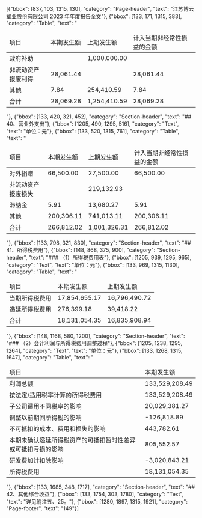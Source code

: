[{"bbox": [837, 103, 1315, 130], "category": "Page-header", "text": "江苏博云塑业股份有限公司 2023 年年度报告全文"}, {"bbox": [133, 171, 1315, 383], "category": "Table", "text": "<table><thead><tr><td>项目</td><td>本期发生额</td><td>上期发生额</td><td>计入当期非经常性损益的金额</td></tr></thead><tbody><tr><td>政府补助</td><td></td><td>1,000,000.00</td><td></td></tr><tr><td>非流动资产报废利得</td><td>28,061.44</td><td></td><td>28,061.44</td></tr><tr><td>其他</td><td>7.84</td><td>254,410.59</td><td>7.84</td></tr><tr><td>合计</td><td>28,069.28</td><td>1,254,410.59</td><td>28,069.28</td></tr></tbody></table>"}, {"bbox": [133, 420, 321, 452], "category": "Section-header", "text": "## 40、营业外支出"}, {"bbox": [1205, 490, 1295, 516], "category": "Text", "text": "单位：元"}, {"bbox": [133, 520, 1315, 761], "category": "Table", "text": "<table><thead><tr><td>项目</td><td>本期发生额</td><td>上期发生额</td><td>计入当期非经常性损益的金额</td></tr></thead><tbody><tr><td>对外捐赠</td><td>66,500.00</td><td>27,500.00</td><td>66,500.00</td></tr><tr><td>非流动资产报废损失</td><td></td><td>219,132.93</td><td></td></tr><tr><td>滞纳金</td><td>5.91</td><td>13,680.27</td><td>5.91</td></tr><tr><td>其他</td><td>200,306.11</td><td>741,013.11</td><td>200,306.11</td></tr><tr><td>合计</td><td>266,812.02</td><td>1,001,326.31</td><td>266,812.02</td></tr></tbody></table>"}, {"bbox": [133, 798, 321, 830], "category": "Section-header", "text": "## 41、所得税费用"}, {"bbox": [148, 868, 375, 900], "category": "Section-header", "text": "### （1）所得税费用表"}, {"bbox": [1205, 939, 1295, 965], "category": "Text", "text": "单位：元"}, {"bbox": [133, 969, 1315, 1130], "category": "Table", "text": "<table><thead><tr><td>项目</td><td>本期发生额</td><td>上期发生额</td></tr></thead><tbody><tr><td>当期所得税费用</td><td>17,854,655.17</td><td>16,796,490.72</td></tr><tr><td>递延所得税费用</td><td>276,399.18</td><td>39,418.22</td></tr><tr><td>合计</td><td>18,131,054.35</td><td>16,835,908.94</td></tr></tbody></table>"}, {"bbox": [148, 1168, 580, 1200], "category": "Section-header", "text": "### （2）会计利润与所得税费用调整过程"}, {"bbox": [1205, 1238, 1295, 1264], "category": "Text", "text": "单位：元"}, {"bbox": [133, 1268, 1315, 1647], "category": "Table", "text": "<table><thead><tr><td>项目</td><td>本期发生额</td></tr></thead><tbody><tr><td>利润总额</td><td>133,529,208.49</td></tr><tr><td>按法定/适用税率计算的所得税费用</td><td>133,529,208.49</td></tr><tr><td>子公司适用不同税率的影响</td><td>20,029,381.27</td></tr><tr><td>调整以前期间所得税的影响</td><td>-126,818.89</td></tr><tr><td>不可抵扣的成本、费用和损失的影响</td><td>443,782.61</td></tr><tr><td>本期未确认递延所得税资产的可抵扣暂时性差异或可抵扣亏损的影响</td><td>805,552.57</td></tr><tr><td>研发费加计扣除影响</td><td>-3,020,843.21</td></tr><tr><td>所得税费用</td><td>18,131,054.35</td></tr></tbody></table>"}, {"bbox": [133, 1685, 348, 1717], "category": "Section-header", "text": "## 42、其他综合收益"}, {"bbox": [133, 1754, 303, 1780], "category": "Text", "text": "详见附注五、25。"}, {"bbox": [1280, 1897, 1315, 1921], "category": "Page-footer", "text": "149"}]